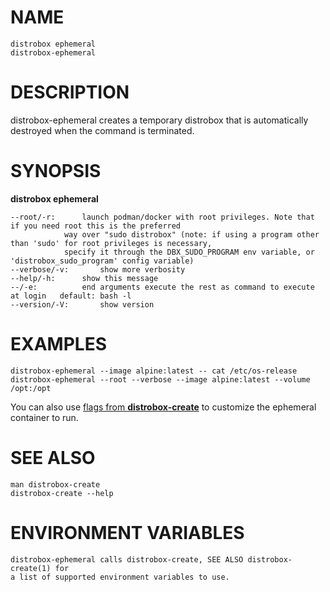 <!-- markdownlint-disable MD010 MD036 -->
# NAME

	distrobox ephemeral
	distrobox-ephemeral

# DESCRIPTION

distrobox-ephemeral creates a temporary distrobox that is automatically destroyed
when the command is terminated.

# SYNOPSIS

**distrobox ephemeral**

	--root/-r:		launch podman/docker with root privileges. Note that if you need root this is the preferred
				way over "sudo distrobox" (note: if using a program other than 'sudo' for root privileges is necessary,
				specify it through the DBX_SUDO_PROGRAM env variable, or 'distrobox_sudo_program' config variable)
	--verbose/-v:		show more verbosity
	--help/-h:		show this message
	--/-e:			end arguments execute the rest as command to execute at login	default: bash -l
	--version/-V:		show version

# EXAMPLES

	distrobox-ephemeral --image alpine:latest -- cat /etc/os-release
	distrobox-ephemeral --root --verbose --image alpine:latest --volume /opt:/opt

You can also use [flags from **distrobox-create**](distrobox-create.md) to customize the ephemeral container to run.

# SEE ALSO

	man distrobox-create
	distrobox-create --help

# ENVIRONMENT VARIABLES

	distrobox-ephemeral calls distrobox-create, SEE ALSO distrobox-create(1) for
	a list of supported environment variables to use.
